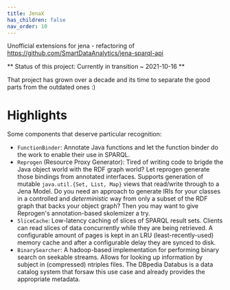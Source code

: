 ```yaml
---
title: JenaX
has_children: false
nav_order: 10
---
```



Unofficial extensions for jena - refactoring of https://github.com/SmartDataAnalytics/jena-sparql-api

** Status of this project: Currently in transition ~ 2021-10-16 **

That project has grown over a decade and its time to separate the good parts from the outdated ones :)


# Highlights

Some components that deserve particular recognition:

* `FunctionBinder`: Annotate Java functions and let the function binder do the work to enable their use in SPARQL.
* `Reprogen` (Resource Proxy Generator): Tired of writing code to brigde the Java object world with the RDF graph world? Let reprogen generate those bindings from annotated interfaces. Supports generation of mutable `java.util.{Set, List, Map}` views that read/write through to a Jena Model. Do you need an approach to generate IRIs for your classes in a controlled and *deterministic* way from only a subset of the RDF graph that backs your object graph? Then you may want to give Reprogen's annotation-based skolemizer a try.
* `SliceCache`: Low-latency caching of slices of SPARQL result sets. Clients can read slices of data concurrently while they are being retrieved. A configurable amount of pages is kept in an LRU (least-recently-used) memory cache and after a configurable delay they are synced to disk.
* `BinarySearcher`: A hadoop-based implementation for performing binary search on seekable streams. Allows for looking up information by subject in (compressed) ntriples files. The DBpedia Databus is a data catalog system that forsaw this use case and already provides the appropriate metadata.







